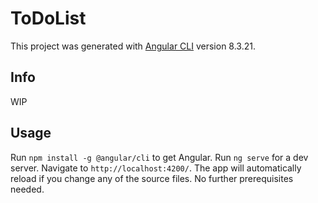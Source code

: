 # ToDoList

This project was generated with [Angular CLI](https://github.com/angular/angular-cli) version 8.3.21.

## Info

WIP

## Usage

Run `npm install -g @angular/cli` to get Angular.
Run `ng serve` for a dev server. Navigate to `http://localhost:4200/`. The app will automatically reload if you change any of the source files.
No further prerequisites needed.
